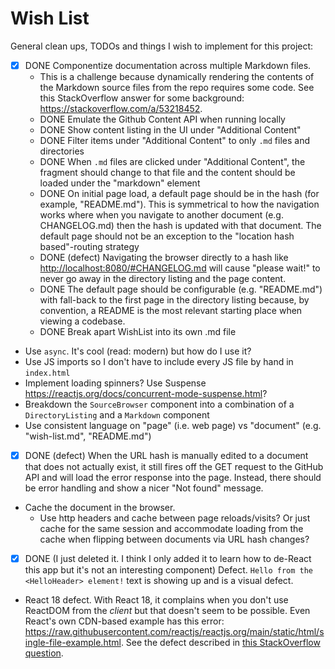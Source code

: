 # Wish List

General clean ups, TODOs and things I wish to implement for this project:

* [x] DONE Componentize documentation across multiple Markdown files.
  * This is a challenge because dynamically rendering the contents of the Markdown source files from the repo requires 
    some code. See this StackOverflow answer for some background: <https://stackoverflow.com/a/53218452>.
  * DONE Emulate the Github Content API when running locally
  * DONE Show content listing in the UI under "Additional Content"
  * DONE Filter items under "Additional Content" to only `.md` files and directories
  * DONE When `.md` files are clicked under "Additional Content", the fragment should change to that file and the content 
    should be loaded under the "markdown" element 
  * DONE On initial page load, a default page should be in the hash (for example, "README.md"). This is 
    symmetrical to how the navigation works where when you navigate to another document (e.g. CHANGELOG.md) then the 
    hash is updated with that document. The default page should not be an exception to the "location hash based"-routing
    strategy  
  * DONE (defect) Navigating the browser directly to a hash like <http://localhost:8080/#CHANGELOG.md> will cause "please wait!"
    to never go away in the directory listing and the page content.
  * DONE The default page should be configurable (e.g. "README.md") with fall-back to the first page in the directory 
    listing 
    because, by convention, a README is the most relevant starting place when viewing a codebase.
  * DONE Break apart WishList into its own .md file
* Use `async`. It's cool (read: modern) but how do I use it?
* Use JS imports so I don't have to include every JS file by hand in `index.html`
* Implement loading spinners? Use Suspense <https://reactjs.org/docs/concurrent-mode-suspense.html>?
* Breakdown the `SourceBrowser` component into a combination of a `DirectoryListing` and a `Markdown` component
* Use consistent language on "page" (i.e. web page) vs "document" (e.g. "wish-list.md", "README.md")
* [x] DONE (defect) When the URL hash is manually edited to a document that does not actually exist, it still fires off the GET
  request to the GitHub API and will load the error response into the page. Instead, there should be error handling and
  show a nicer "Not found" message.
* Cache the document in the browser.
  * Use http headers and cache between page reloads/visits? Or just cache for the same session and accommodate loading
    from the cache when flipping between documents via URL hash changes?  
* [x] DONE (I just deleted it. I think I only added it to learn how to de-React this app but it's not an interesting component) Defect. `Hello from the <HelloHeader> element!` text is showing up and is a visual defect. 
* React 18 defect. With React 18, it complains when you don't use ReactDOM from the *client* but that doesn't seem to be
  possible. Even React's own CDN-based example has this error: <https://raw.githubusercontent.com/reactjs/reactjs.org/main/static/html/single-file-example.html>.
  See the defect described in [this StackOverflow question](https://stackoverflow.com/q/71696487).
